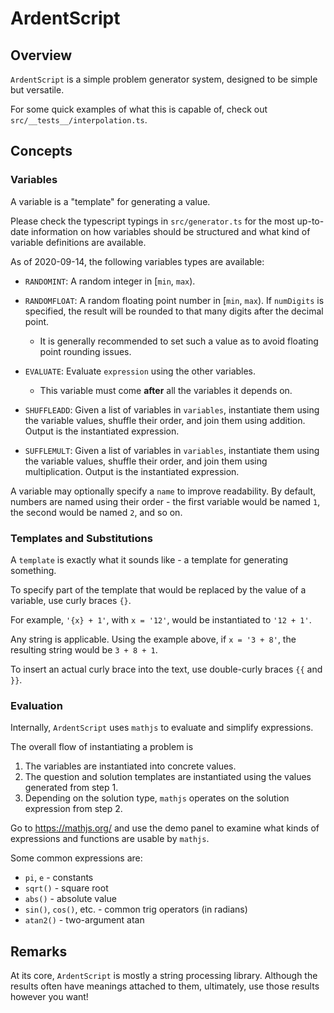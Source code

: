# ArdentScript

## Overview

`ArdentScript` is a simple problem generator system, designed to be simple but versatile.

For some quick examples of what this is capable of, check out `src/__tests__/interpolation.ts`.

## Concepts

### Variables

A variable is a "template" for generating a value.

Please check the typescript typings in `src/generator.ts` for the most up-to-date information on how variables should be structured and what kind of variable definitions are available.

As of 2020-09-14, the following variables types are available:

- `RANDOMINT`: A random integer in [`min`, `max`).

- `RANDOMFLOAT`: A random floating point number in [`min`, `max`). If `numDigits` is specified, the result will be rounded to that many digits after the decimal point.

  - It is generally recommended to set such a value as to avoid floating point rounding issues.

- `EVALUATE`: Evaluate `expression` using the other variables.
  - This variable must come **after** all the variables it depends on.

- `SHUFFLEADD`: Given a list of variables in `variables`, instantiate them using the variable values, shuffle their order, and join them using addition.
  Output is the instantiated expression.

- `SUFFLEMULT`: Given a list of variables in `variables`, instantiate them using the variable values, shuffle their order, and join them using multiplication.
  Output is the instantiated expression.

A variable may optionally specify a `name` to improve readability. By default, numbers are named using their order - the first variable would be named `1`, the second would be named `2`, and so on.

### Templates and Substitutions

A `template` is exactly what it sounds like - a template for generating something.

To specify part of the template that would be replaced by the value of a variable, use curly braces `{}`.

For example, `'{x} + 1'`, with `x = '12'`, would be instantiated to `'12 + 1'`.

Any string is applicable. Using the example above, if `x = '3 + 8'`, the resulting string would be `3 + 8 + 1`.

To insert an actual curly brace into the text, use double-curly braces `{{` and `}}`.

### Evaluation

Internally, `ArdentScript` uses `mathjs` to evaluate and simplify expressions.

The overall flow of instantiating a problem is

1. The variables are instantiated into concrete values.
2. The question and solution templates are instantiated using the values generated from step 1.
3. Depending on the solution type, `mathjs` operates on the solution expression from step 2.

Go to https://mathjs.org/ and use the demo panel to examine what kinds of expressions and functions are usable by `mathjs`.

Some common expressions are:

- `pi`, `e` - constants
- `sqrt()` - square root
- `abs()` - absolute value
- `sin()`, `cos()`, etc. - common trig operators (in radians)
- `atan2()` - two-argument atan

## Remarks

At its core, `ArdentScript` is mostly a string processing library. Although the results often have meanings attached to them, ultimately, use those results however you want!

